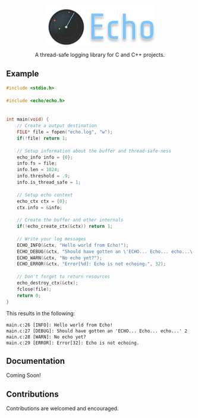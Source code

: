 <div align="center">
    <img src="./assets/logo.svg" width="300px">
    <p>A thread-safe logging library for C and C++ projects.</p>
</div>

## Example

```c
#include <stdio.h>

#include <echo/echo.h>


int main(void) {
    // Create a output destination
    FILE* file = fopen("echo.log", "w");
    if(!file) return 1;

    // Setup information about the buffer and thread-safe-ness
    echo_info info = {0};
    info.fs = file;
    info.len = 1024;
    info.threshold = .9;
    info.is_thread_safe = 1;

    // Setup echo context
    echo_ctx ctx = {0};
    ctx.info = &info;

    // Create the buffer and other internals
    if(!echo_create_ctx(&ctx)) return 1;

    // Write your log messages
    ECHO_INFO(&ctx, "Hello world from Echo!");
    ECHO_DEBUG(&ctx, "Should have gotten an \'ECHO... Echo... echo...\'");
    ECHO_WARN(&ctx, "No echo yet?");
    ECHO_ERROR(&ctx, "Error[%d]: Echo is not echoing.", 32);

    // Don't forget to return resources
    echo_destroy_ctx(&ctx);
    fclose(file);
    return 0;
}
```

This results in the following:
```log
main.c:26 [INFO]: Hello world from Echo!
main.c:27 [DEBUG]: Should have gotten an 'ECHO... Echo... echo...' 2
main.c:28 [WARN]: No echo yet?
main.c:29 [ERROR]: Error[32]: Echo is not echoing.
```

## Documentation

Coming Soon!

## Contributions

Contributions are welcomed and encouraged.
